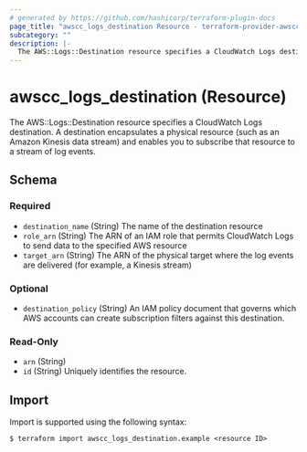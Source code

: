 ```yaml
---
# generated by https://github.com/hashicorp/terraform-plugin-docs
page_title: "awscc_logs_destination Resource - terraform-provider-awscc"
subcategory: ""
description: |-
  The AWS::Logs::Destination resource specifies a CloudWatch Logs destination. A destination encapsulates a physical resource (such as an Amazon Kinesis data stream) and enables you to subscribe that resource to a stream of log events.
---
```


# awscc_logs_destination (Resource)

The AWS::Logs::Destination resource specifies a CloudWatch Logs destination. A destination encapsulates a physical resource (such as an Amazon Kinesis data stream) and enables you to subscribe that resource to a stream of log events.



<!-- schema generated by tfplugindocs -->
## Schema

### Required

- `destination_name` (String) The name of the destination resource
- `role_arn` (String) The ARN of an IAM role that permits CloudWatch Logs to send data to the specified AWS resource
- `target_arn` (String) The ARN of the physical target where the log events are delivered (for example, a Kinesis stream)

### Optional

- `destination_policy` (String) An IAM policy document that governs which AWS accounts can create subscription filters against this destination.

### Read-Only

- `arn` (String)
- `id` (String) Uniquely identifies the resource.

## Import

Import is supported using the following syntax:

```shell
$ terraform import awscc_logs_destination.example <resource ID>
```
